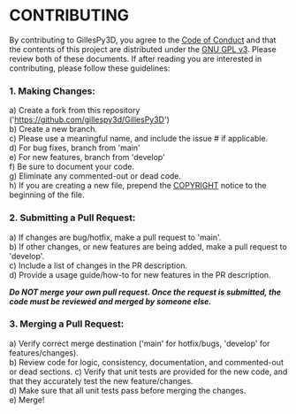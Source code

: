 # CONTRIBUTING

By contributing to GillesPy3D, you agree to the [Code of Conduct](/CODE_OF_CONDUCT.md) and that the contents of this project are distributed under the [GNU GPL v3](/LICENSE). Please review both of these documents. If after reading you are interested in contributing, please follow these guidelines:  

### 1. Making Changes:  
a) Create a fork from this repository ('https://github.com/gillespy3d/GillesPy3D')  
b) Create a new branch.  
c) Please use a meaningful name, and include the issue # if applicable.  
d) For bug fixes, branch from 'main'  
e) For new features, branch from 'develop'  
f) Be sure to document your code.  
g) Eliminate any commented-out or dead code.  
h) If you are creating a new file, prepend the [COPYRIGHT](/COPYRIGHT) notice to the beginning of the file.  
  
### 2. Submitting a Pull Request:  
a) If changes are bug/hotfix, make a pull request to 'main'.  
b) If other changes, or new features are being added, make a pull request to 'develop'.  
c) Include a list of changes in the PR description.  
d) Provide a usage guide/how-to for new features in the PR description.  
  
***Do NOT merge your own pull request.  Once the request is submitted, the code must be reviewed and merged by someone else.***  
  
### 3. Merging a Pull Request:
a) Verify correct merge destination ('main' for hotfix/bugs, 'develop' for features/changes).  
b) Review code for logic, consistency, documentation, and commented-out or dead sections.
c) Verify that unit tests are provided for the new code, and that they accurately test the new feature/changes.  
d) Make sure that all unit tests pass before merging the changes.  
e) Merge!  

